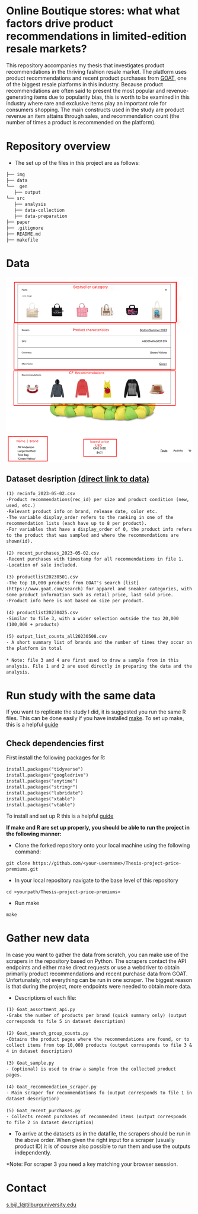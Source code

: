# Online Boutique stores: what what factors drive product recommendations in limited-edition resale markets?

This repository accompanies my thesis that investigates product recommendations in the thriving fashion resale market. The platform uses product recommendations and recent 
product purchases from [GOAT](https://www.goat.com/), one of the biggest resale platforms in this industry. Because product recommendations are often said to present the 
most popular and revenue-generating items due to popularity bias, this is worth to be examined in this industry where rare and exclusive items play an important role for consumers shopping. The main constructs used in the study are product revenue an item attains through sales, and recommendation count (the number of times a product is recommended on the platform). 



# Repository overview
- The set up of the files in this project are as follows:
```
├── img
├── data
└──  gen
   ├── output
└── src
   ├── analysis
   ├── data-collection
   ├── data-preparation
├── paper
├── .gitignore
├── README.md
├── makefile

```

# Data 

![Product recommendations on GOAT](img/facts_example_2.png)


## Dataset desription [(direct link to data)](https://drive.google.com/drive/u/0/folders/1HfVG22n4h4il92tmDk6Abf5qtocoBxyZ)

```
(1) recinfo_2023-05-02.csv
-Product recommendations(rec_id) per size and product condition (new, used, etc.)
-Relevant product info on brand, release date, color etc.
-The variable display_order refers to the ranking in one of the recommendation lists (each have up to 8 per product).
-For variables that have a display_order of 0, the product info refers to the product that was sampled and where the recommendations are shown(id).

(2) recent_purchases_2023-05-02.csv
-Recent purchases with timestamp for all recommendations in file 1.
-Location of sale included.

(3) productlist20230501.csv
-The top 10,000 products from GOAT's search [list](https://www.goat.com/search) for apparel and sneaker categories, with some product information such as retail price, last sold price.
-Product info here is not based on size per product.

(4) productlist20230425.csv
-Similar to file 3, with a wider selection outside the top 20,000 (100,000 + products)

(5) output_list_counts_all20230508.csv
- A short summary list of brands and the number of times they occur on the platform in total

* Note: file 3 and 4 are first used to draw a sample from in this analysis. File 1 and 2 are used directly in preparing the data and the analysis.
```


# Run study with the same data
If you want to replicate the study I did, it is suggested you run the same R files. This can be done easily if you have installed [make](https://gnuwin32.sourceforge.net/packages/make.htm). To set up make, this is a helpful [guide](https://tilburgsciencehub.com/building-blocks/configure-your-computer/automation-and-workflows/make/)

## Check dependencies first

First install the following packages for R:
```
install.packages("tidyverse")
install.packages("googledrive")
install.packages("anytime")
install.packages("stringr")
install.packages("lubridate")
install.packages("xtable")
install.packages("vtable")
```
To install and set up R this is a helpful [guide](https://tilburgsciencehub.com/building-blocks/configure-your-computer/statistics-and-computation/r/)

**If make and R are set up properly, you should be able to run the project in the following manner:**

- Clone the forked repository onto your local machine using the following command:
```
git clone https://github.com/<your-username>/Thesis-project-price-premiums.git
```
- In your local repository navigate to the base level of this repository
```
cd <yourpath/Thesis-project-price-premiums>
```
- Run make
```
make
```

# Gather new data
In case you want to gather the data from scratch, you can make use of the scrapers in the repository based on Python. The scrapers contact the API endpoints and either make direct requests or use a webdriver to obtain primarily product recommendations and  recent purchase data from GOAT. Unfortunately, not everything can be run in one scraper. The biggest reason is that during the project, more endpoints were needed to obtain more data. 

- Descriptions of each file:
```
(1) Goat_assortment_api.py
-Grabs the number of products per brand (quick summary only) (output corresponds to file 5 in dataset description)

(2) Goat_search_group_counts.py
-Obtains the product pages where the recommendations are found, or to collect items from top 10,000 products (output corresponds to file 3 & 4 in dataset description)

(3) Goat_sample.py
- (optional) is used to draw a sample from the collected product pages.

(4) Goat_recommendation_scraper.py
- Main scraper for recommendations fo (output corresponds to file 1 in dataset description)

(5) Goat_recent_purchases.py
- Collects recent purchases of recommended items (output corresponds to file 2 in dataset description)

```
- To arrive at the datasets as in the datafile, the scrapers should be run in the above order. When given the right input for a scraper (usually product ID) it is of course also possible to run them and use the outputs independently. 

*Note: For scraper 3 you need a key matching your browser sesssion. 

# Contact
s.bijl_1@tilburguniversity.edu

